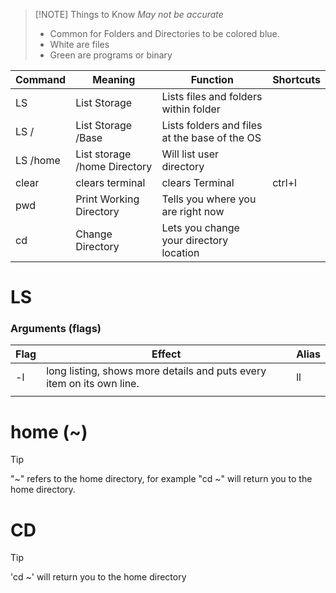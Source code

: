 
> [!NOTE] Things to Know
> *May not be accurate*
> - Common for Folders and Directories to be colored blue.
> - White are files
> - Green are programs or binary

| Command  | Meaning                      | Function                                      | Shortcuts |
| -------- | ---------------------------- | --------------------------------------------- | --------- |
| LS       | List Storage                 | Lists files and folders within folder         |           |
| LS /     | List Storage /Base           | Lists folders and files at the base of the OS |           |
| LS /home | List storage /home Directory | Will list user directory                      |           |
| clear    | clears terminal              | clears Terminal                               | ctrl+l    |
| pwd      | Print Working Directory      | Tells you where you are right now             |           |
| cd       | Change Directory             | Lets you change your directory location       |           |
# LS
### Arguments (flags)

| Flag | Effect                                                                | Alias |
| ---- | --------------------------------------------------------------------- | ----- |
| -l   | long listing, shows more details and puts every item on its own line. | ll    |
|      |                                                                       |       |

# home (~)

> [!tip] 
> "~"  refers to the home directory, for example "cd ~" will return you to the home directory.


# CD 
> [!tip]
> 'cd ~' will return you to the home directory

